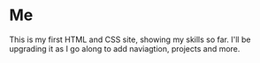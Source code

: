 # Me
This is my first HTML and CSS site, showing my skills so far. I'll be upgrading it as I go along to add naviagtion, projects and more.
